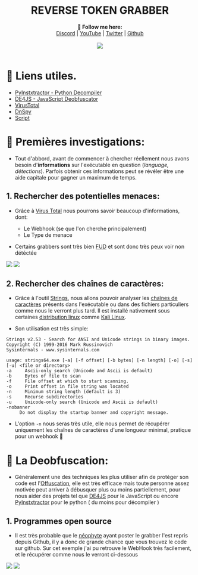 <h1 align="center">REVERSE TOKEN GRABBER</h1>

<p align="center">
  <b>🖤 Follow me here:</b><br>
  <a href="https://discord.gg/aMs5BHuyaU">Discord</a> |
  <a href="https://www.youtube.com/channel/UC09GPm24_rdeOXa5KOmhDnw">YouTube</a> |
  <a href="https://twitter.com/its_vichy">Twitter</a> |
  <a href="https://github.com/Its-Vichy">Github</a>
  <br><br>
  <img src="https://steamuserimages-a.akamaihd.net/ugc/939465072079337699/A44A2D24BB987267F26C56440F51A0B468481222/">
  <br><br>
</p>

#

# 📜 Liens utiles.

- [PyInstxtractor - Python Decompiler](https://github.com/extremecoders-re/pyinstxtractor)
- [DE4JS - JavaScript Deobfuscator](https://lelinhtinh.github.io/de4js/)
- [VirusTotal](https://www.virustotal.com/gui/)
- [DnSpy](https://github.com/dnSpy/dnSpy)
- [Script](https://cdn.discordapp.com/attachments/842802089763012669/842900999475036221/Script.rar)

# 🔎 Premières investigations:

  - Tout d'abbord, avant de commencer à chercher réellement nous avons besoin d'**informations** sur l'exécutable en question (*language, détections*). Parfois obtenir ces informations peut se révéler être une aide capitale pour gagner un maximum de temps.

## 1. Rechercher des potentielles menaces:

  - Grâce à [Virus Total](https://www.virustotal.com/gui/) nous pourrons savoir beaucoup d'informations, dont:
    * Le Webhook (se que l'on cherche principalement)
    * Le Type de menace

  - Certains grabbers sont très bien [FUD](https://www.undernews.fr/fiches-pirates/techniques-de-pirates-comment-les-cybercriminels-contournent-les-antivirus) et sont donc très peux voir non détéctée

![](https://media.discordapp.net/attachments/842802089763012669/842899093788819464/unknown.png)
![](https://media.discordapp.net/attachments/842802089763012669/842896683125178418/unknown.png)

## 2. Rechercher des chaînes de caractères:

  - Grâce à l'outil [Strings](https://docs.microsoft.com/en-us/sysinternals/downloads/strings), nous allons pouvoir analyser les [chaînes de caractères](https://fr.wikipedia.org/wiki/Cha%C3%AEne_de_caract%C3%A8res) présents dans l'exécutable ou dans des fichiers particuliers comme nous le verront plus tard. Il est installé nativement sous certaines [distribution linux](https://fr.wikipedia.org/wiki/Distribution_Linux) comme [Kali Linux](https://fr.wikipedia.org/wiki/Kali_Linux).
  
  - Son utilisation est très simple:
  ```
  Strings v2.53 - Search for ANSI and Unicode strings in binary images.
Copyright (C) 1999-2016 Mark Russinovich
Sysinternals - www.sysinternals.com

usage: strings64.exe [-a] [-f offset] [-b bytes] [-n length] [-o] [-s] [-u] <file or directory>
-a     Ascii-only search (Unicode and Ascii is default)
-b     Bytes of file to scan
-f     File offset at which to start scanning.
-o     Print offset in file string was located
-n     Minimum string length (default is 3)
-s     Recurse subdirectories
-u     Unicode-only search (Unicode and Ascii is default)
-nobanner
       Do not display the startup banner and copyright message.
```
  - L'option `-n` nous seras très utile, elle nous permet de récupérer uniquement les chaînes de caractères d'une longueur minimal, pratique pour un webhook 🦖

# 🔎 La Deobfuscation:

  - Généralement une des techniques les plus utiliser afin de protéger son code est l'[Offuscation](https://fr.wikipedia.org/wiki/Offuscation), elle est très efficace mais toute personne assez motivée peut arriver à débusquer plus ou moins partiellement, pour nous aider des projets tel que [DE4JS](https://lelinhtinh.github.io/de4js/) pour le JavaScript ou encore [PyInstxtractor](https://github.com/extremecoders-re/pyinstxtractor) pour le python ( du moins pour décompiler )

## 1. Programmes open source

  - Il est très probable que le [néophyte](https://fr.wikipedia.org/wiki/Script_kiddie) ayant poster le grabber l'est repris depuis Github, il y a donc de grande chance que vous trouvez le code sur github. Sur cet exemple j'ai pu retrouve le WebHook très facilement, et le récupérer comme nous le verront ci-dessous
  
  ![](https://media.discordapp.net/attachments/842811981807222804/842852017348673536/unknown.png)
  ![](https://media.discordapp.net/attachments/842811981807222804/842851719888109638/unknown.png)
